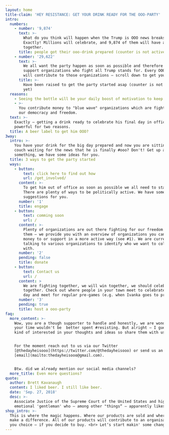 ```yaml
---
layout: home
title-claim: 'HEY RESISTANCE: GET YOUR DRINK READY FOR THE OOO-PARTY'
intro:
  numbers:
    - number: '9,874'
      text: >-
        What do you think will happen when the Trump is OOO news breaks?
        Exactly! Millions will celebrate, and 9,874 of them will have a drink
        together.
      title: people got their ooo-drink prepared (counter is not active yet)
    - number: '29,622'
      text: >-
        We all want the party happen as soon as possible and therefore  we
        support organizations who fight all Trump stands for. Every OOO-LABEL
        will contribute to those organizations – scroll down to get your label.
      title: >-
        Have been raised to get the party started asap (counter is not active
        yet)
  reasons:
    - Seeing the bottle will be your daily boost of motivation to keep fighting.
    - >-
      You contribute money to "blue wave" organizations which are fighting for
      our democracy and freedom.
  text: >-
    Exactly – getting a drink ready to celebrate his final day in office is
    powerful for two reasons.
  title: A beer label to get him OOO?
3way:
  intro: >-
    You have your drink for the big day prepared and now you are sitting on your
    couch waiting for the news that he is finally #ooo? Don't! Get up and do
    something, we have some ideas for you.
  title: 3 ways to get the party started
  ways:
    - button:
        text: click here to find out how
        url: /get_involved/
      content: >-
        To get him out of office as soon as possible we all need to stand up.
        There are plenty of ways to be politically active. We have some
        suggestions for you.
      number: '1'
      title: engage
    - button:
        text: comming soon
        url: /
      content: >-
        Plenty of organizations are out there fighting for our freedom! Support
        them – we provide you with an overview of organizations you can give
        money to or support in a more active way (see #1). We are currently
        talking to various organizations to identify who we want to collaborate
        with.
      number: '2'
      pending: false
      title: donate
    - button:
        text: Contact us
        url: /
      content: >
        We are fighting together, we will win together, we should celebrate
        together. Check out where people in your town meet to celebrate the big
        day and meet for regular pre-games (e.g. when Ivanka goes to prison).
      number: '3'
      pending: true
      title: host a ooo-party
faq:
  more_content: >-
    Wow, you are a though supporter to handle and honestly, we are wondering if
    your time wouldn't be  better spent #resisting. But alright — I guess we are
    kind of interested in your thoughts and ideas so share them with us.


    For the moment reach out to us via our Twitter
    [@thedayheisooo](https://twitter.com/@thedayheisooo) or send us an
    [email](mailto:thedayheisooo@gmail.com).


    Btw. did we already mention our social media channels?
  more_title: Even more questions?
quote:
  author: Brett Kavanaugh
  content: I liked beer. I still like beer.
  date: 'Sep. 27, 2018'
  desc: >-
    Associate Justice of the Supreme Court of the United States and highly
    emotional 'gentleman' who — among other "things“ — apparently likes beer.
shop_intro: >-
  This is where the magic happens. Where our products are sold and where you can
  make a difference. All of our products will contribute to an organisation of
  you choice — if you decide to buy. <br> Let‘s start makin' some changes.
---
```


